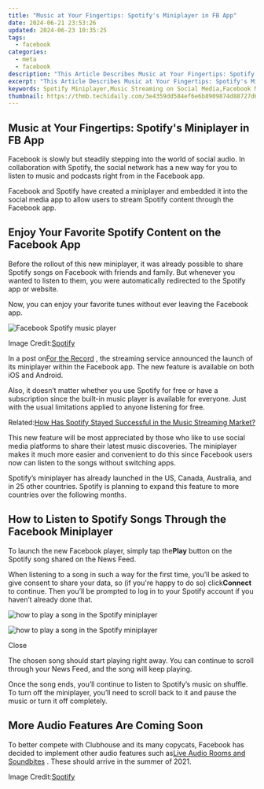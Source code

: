 ```yaml
---
title: "Music at Your Fingertips: Spotify's Miniplayer in FB App"
date: 2024-06-21 23:53:26
updated: 2024-06-23 10:35:25
tags:
  - facebook
categories:
  - meta
  - facebook
description: "This Article Describes Music at Your Fingertips: Spotify's Miniplayer in FB App"
excerpt: "This Article Describes Music at Your Fingertips: Spotify's Miniplayer in FB App"
keywords: Spotify Miniplayer,Music Streaming on Social Media,Facebook Music Integration,On-The-Go Playlists via FB App,Portable Music Experience Facebook,Spotify Playback on Social Platforms,Instant Music Access via FB App
thumbnail: https://thmb.techidaily.com/3e4359dd584ef6e6b8909874d88727d66b87bd9dc8bc7dbf15b341990bd1a4b9.jpg
---
```


## Music at Your Fingertips: Spotify's Miniplayer in FB App

 Facebook is slowly but steadily stepping into the world of social audio. In collaboration with Spotify, the social network has a new way for you to listen to music and podcasts right from in the Facebook app.

 Facebook and Spotify have created a miniplayer and embedded it into the social media app to allow users to stream Spotify content through the Facebook app.

## Enjoy Your Favorite Spotify Content on the Facebook App

 Before the rollout of this new miniplayer, it was already possible to share Spotify songs on Facebook with friends and family. But whenever you wanted to listen to them, you were automatically redirected to the Spotify app or website.

 Now, you can enjoy your favorite tunes without ever leaving the Facebook app.

![Facebook Spotify music player](https://static1.makeuseofimages.com/wordpress/wp-content/uploads/2021/04/spotify-miniplayer.png)

 Image Credit:[Spotify](https://newsroom.spotify.com/2021-04-26/share-explore-and-discover-music-and-podcasts-via-spotify-in-the-facebook-app/)

 In a post on[For the Record](https://newsroom.spotify.com/2021-04-26/share-explore-and-discover-music-and-podcasts-via-spotify-in-the-facebook-app/) , the streaming service announced the launch of its miniplayer within the Facebook app. The new feature is available on both iOS and Android.

 Also, it doesn’t matter whether you use Spotify for free or have a subscription since the built-in music player is available for everyone. Just with the usual limitations applied to anyone listening for free.

 Related:[How Has Spotify Stayed Successful in the Music Streaming Market?](https://www.makeuseof.com/how-spotify-stays-successful-in-music-streaming/)

 This new feature will be most appreciated by those who like to use social media platforms to share their latest music discoveries. The miniplayer makes it much more easier and convenient to do this since Facebook users now can listen to the songs without switching apps.

 Spotify’s miniplayer has already launched in the US, Canada, Australia, and in 25 other countries. Spotify is planning to expand this feature to more countries over the following months.

## How to Listen to Spotify Songs Through the Facebook Miniplayer

 To launch the new Facebook player, simply tap the**Play** button on the Spotify song shared on the News Feed.

 When listening to a song in such a way for the first time, you’ll be asked to give consent to share your data, so (if you're happy to do so) click**Connect** to continue. Then you’ll be prompted to log in to your Spotify account if you haven’t already done that.

![how to play a song in the Spotify miniplayer](https://static1.makeuseofimages.com/wordpress/wp-content/uploads/2021/04/facebook-miniplayer.jpg)

![how to play a song in the Spotify miniplayer](https://static1.makeuseofimages.com/wordpress/wp-content/uploads/2021/04/facebook-miniplayer1.jpg)

Close

 The chosen song should start playing right away. You can continue to scroll through your News Feed, and the song will keep playing.

 Once the song ends, you’ll continue to listen to Spotify’s music on shuffle. To turn off the miniplayer, you’ll need to scroll back to it and pause the music or turn it off completely.

## More Audio Features Are Coming Soon

 To better compete with Clubhouse and its many copycats, Facebook has decided to implement other audio features such as[Live Audio Rooms and Soundbites](https://www.makeuseof.com/facebook-introduces-social-audio-features-compete-clubhouse/) . These should arrive in the summer of 2021.

 Image Credit:[Spotify](https://newsroom.spotify.com/2021-04-26/share-explore-and-discover-music-and-podcasts-via-spotify-in-the-facebook-app/)


<ins class="adsbygoogle"
     style="display:block"
     data-ad-format="autorelaxed"
     data-ad-client="ca-pub-7571918770474297"
     data-ad-slot="1223367746"></ins>



<ins class="adsbygoogle"
     style="display:block"
     data-ad-client="ca-pub-7571918770474297"
     data-ad-slot="8358498916"
     data-ad-format="auto"
     data-full-width-responsive="true"></ins>
